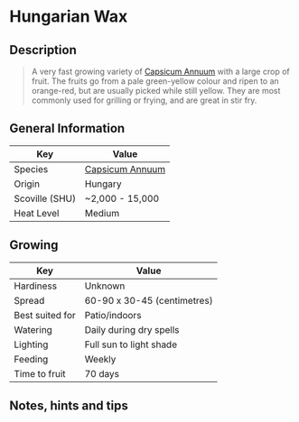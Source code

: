 # Hungarian Wax

## Description

> A very fast growing variety of [Capsicum Annuum](.) with a large crop of fruit. The fruits go from a pale green-yellow colour and ripen to an orange-red, but are usually picked while still yellow. They are most commonly used for grilling or frying, and are great in stir fry.

## General Information

Key | Value
--- | ---
Species | [Capsicum Annuum](.)
Origin | Hungary
Scoville (SHU) | ~2,000 - 15,000
Heat Level | Medium

## Growing

Key | Value
--- | -----
Hardiness | Unknown
Spread | 60-90 x 30-45 (centimetres)
Best suited for | Patio/indoors
Watering | Daily during dry spells
Lighting | Full sun to light shade
Feeding | Weekly
Time to fruit | 70 days

## Notes, hints and tips
